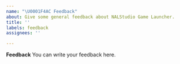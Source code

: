 ```yaml
---
name: "\U0001F4AC Feedback"
about: Give some general feedback about NALStudio Game Launcher.
title: ''
labels: feedback
assignees: ''

---
```


**Feedback**
You can write your feedback here.
